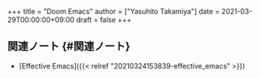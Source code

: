 +++
title = "Doom Emacs"
author = ["Yasuhito Takamiya"]
date = 2021-03-29T00:00:00+09:00
draft = false
+++

## 関連ノート {#関連ノート}

-   [Effective Emacs]({{< relref "20210324153839-effective_emacs" >}})
